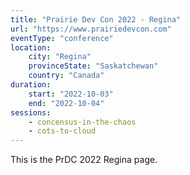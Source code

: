 ```yaml
---
title: "Prairie Dev Con 2022 - Regina"
url: "https://www.prairiedevcon.com"
eventType: "conference"
location:
    city: "Regina"
    provinceState: "Saskatchewan"
    country: "Canada"
duration:
    start: "2022-10-03"
    end: "2022-10-04"
sessions:
    - concensus-in-the-chaos
    - cots-to-cloud
---
```


This is the PrDC 2022 Regina page.
